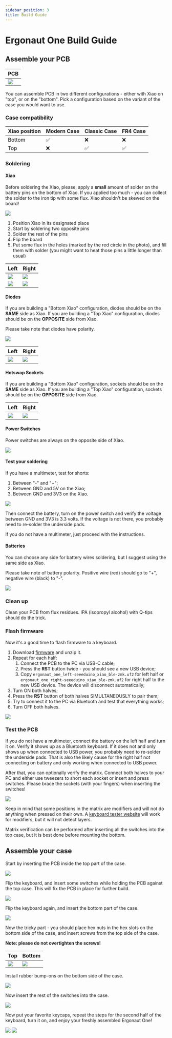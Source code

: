 ```yaml
---
sidebar_position: 3
title: Build Guide
---
```


# Ergonaut One Build Guide

## Assemble your PCB

| PCB                                 |
| ----------------------------------- |
| ![](/img/one_build_guide/pcb/0.jpg) |

You can assemble PCB in two different configurations - either with Xiao on "top", or on the "bottom". Pick a configuration based on the variant of the case you would want to use.

### Case compatibility

| Xiao position | Modern Case | Classic Case | FR4 Case |
| ------------- | ----------- | ------------ | -------- |
| Bottom        | ✅          | ❌           | ❌       |
| Top           | ❌          | ✅           | ✅       |

### Soldering

#### Xiao

Before soldering the Xiao, please, apply a **small** amount of solder on the battery pins on the bottom of Xiao. If you applied too much - you can collect the solder to the iron tip with some flux. Xiao shouldn't be skewed on the board!

![](/img/one_build_guide/pcb/bat_pins.jpg)

1. Position Xiao in its designated place
2. Start by soldering two opposite pins
3. Solder the rest of the pins
4. Flip the board
5. Put some flux in the holes (marked by the red circle in the photo), and fill them with solder (you might want to heat those pins a little longer than usual)

| Left                                  | Right                                 |
| ------------------------------------- | ------------------------------------- |
| ![](/img/one_build_guide/pcb/1_l.jpg) | ![](/img/one_build_guide/pcb/1_r.jpg) |
| ![](/img/one_build_guide/pcb/2_l.jpg) | ![](/img/one_build_guide/pcb/2_r.jpg) |

#### Diodes

If you are building a "Bottom Xiao" configuration, diodes should be on the **SAME** side as Xiao.
If you are building a "Top Xiao" configuration, diodes should be on the **OPPOSITE** side from Xiao.

Please take note that diodes have polarity.

![](/img/one_build_guide/pcb/diode.png)

| Left                                  | Right                                 |
| ------------------------------------- | ------------------------------------- |
| ![](/img/one_build_guide/pcb/3_l.jpg) | ![](/img/one_build_guide/pcb/3_r.jpg) |

#### Hotswap Sockets

If you are building a "Bottom Xiao" configuration, sockets should be on the **SAME** side as Xiao.
If you are building a "Top Xiao" configuration, sockets should be on the **OPPOSITE** side from Xiao.

| Left                                  | Right                                 |
| ------------------------------------- | ------------------------------------- |
| ![](/img/one_build_guide/pcb/4_l.jpg) | ![](/img/one_build_guide/pcb/4_r.jpg) |

#### Power Switches

Power switches are always on the opposite side of Xiao.

![](/img/one_build_guide/pcb/5.jpg)

#### Test your soldering

If you have a multimeter, test for shorts:

1. Between "-" and "+";
2. Between GND and 5V on the Xiao;
3. Between GND and 3V3 on the Xiao.

![](/img/one_build_guide/pcb/pins.jpg)

Then connect the battery, turn on the power switch and verify the voltage between GND and 3V3 is 3.3 volts.
If the voltage is not there, you probably need to re-solder the underside pads.

If you do not have a multimeter, just proceed with the instructions.

#### Batteries

You can choose any side for battery wires soldering, but I suggest using the same side as Xiao.

Please take note of battery polarity. Positive wire (red) should go to "+", negative wire (black) to "-".

![](/img/one_build_guide/pcb/6.jpg)

### Clean up

Clean your PCB from flux residues. IPA (isopropyl alcohol) with Q-tips should do the trick.

### Flash firmware

Now it's a good time to flash firmware to a keyboard.

1. Download [firmware](https://github.com/ergonautkb/one-zmk-config/releases/latest/download/ergonaut_one_firmware.zip) and unzip it.
2. Repeat for each half:
   1. Connect the PCB to the PC via USB-C cable;
   2. Press the **RST** button twice - you should see a new USB device;
   3. Copy `ergonaut_one_left-seeeduino_xiao_ble-zmk.uf2` for left half or `ergonaut_one_right-seeeduino_xiao_ble-zmk.uf2` for right half to the new USB device. The device will disconnect automatically;
3. Turn ON both halves;
4. Press the **RST** button of both halves SIMULTANEOUSLY to pair them;
5. Try to connect it to the PC via Bluetooth and test that everything works;
6. Turn OFF both halves.

![](/img/one_build_guide/pcb/7.jpg)

### Test the PCB

If you do not have a multimeter, connect the battery on the left half and turn it on.
Verify it shows up as a Bluetooth keyboard.
If it does not and only shows up when connected to USB power, you probably need to re-solder the underside pads.
That is also the likely cause for the right half not connecting on battery and only working when connected to USB power.

After that, you can optionally verify the matrix.
Connect both halves to your PC and either use tweezers to short each socket or insert and press switches.
Please brace the sockets (with your fingers) when inserting the switches!

![](/img/one_build_guide/pcb/tweezers.jpg)

Keep in mind that some positions in the matrix are modifiers and will not do anything when pressed on their own.
A [keyboard tester website](https://www.keyboardtester.com) will work for modifiers, but it will not detect layers.

Matrix verification can be performed after inserting all the switches into the top case, but it is best done before mounting the bottom.

## Assemble your case

Start by inserting the PCB inside the top part of the case.

![](/img/one_build_guide/case/1.jpg)

Flip the keyboard, and insert some switches while holding the PCB against the top case. This will fix the PCB in place for further build.

![](/img/one_build_guide/case/2.jpg)

Flip the keyboard again, and insert the bottom part of the case.

![](/img/one_build_guide/case/3.jpg)

Now the tricky part - you should place hex nuts in the hex slots on the bottom side of the case, and insert screws from the top side of the case.

**Note: please do not overtighten the screws!**

| Top                                  | Bottom                               |
| ------------------------------------ | ------------------------------------ |
| ![](/img/one_build_guide/case/4.jpg) | ![](/img/one_build_guide/case/5.jpg) |

Install rubber bump-ons on the bottom side of the case.

![](/img/one_build_guide/case/7.jpg)

Now insert the rest of the switches into the case.

![](/img/one_build_guide/case/6.jpg)

Now put your favorite keycaps, repeat the steps for the second half of the keyboard, turn it on, and enjoy your freshly assembled Ergonaut One!

![](/img/one_build_guide/case/8.jpg)
![](/img/one_build_guide/case/9.jpg)
